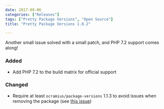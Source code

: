 ```yaml
---
date: 2017-09-06
categories: ["Releases"]
tags: ["Pretty Package Versions", "Open Source"]
title: "Pretty Package Versions 1.0.2"

---
```


Another small issue solved with a small patch, and PHP 7.2 support comes along!
<!--more-->

### Added
 * Add PHP 7.2 to the build matrix for official support
### Changed
 * Require at least `ocramius/package-versions` 1.1.3 to avoid issues when removing the package (see [this issue](https://github.com/Ocramius/PackageVersions/issues/41))
